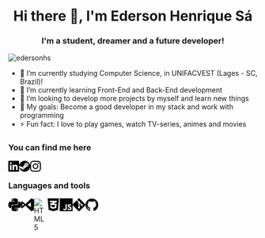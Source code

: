 <h1 align="center">Hi there 👋, I'm Ederson Henrique Sá</h1>
<h3 align="center">I'm a student, dreamer and a future developer!</h3>
<p align="left"> <img src="https://komarev.com/ghpvc/?username=edersonhs" alt="edersonhs" /> </p>

- 🔭 I’m currently studying Computer Science, in UNIFACVEST (Lages - SC, Brazil)!
- 🌱 I’m currently learning Front-End and Back-End development 
- 👯 I’m looking to develop more projects by myself and learn new things
- 🥅 My goals: Become a good developer in my stack and work with programming
- ⚡ Fun fact: I love to play games, watch TV-series, animes and movies

<h3>You can find me here</h3>

[<img align="left" alt="edersonhs | LinkedIn" width="22px" src="https://github.com/edersonhs/edersonhs/raw/main/images/linkedin.svg" />][linkedin]
[<img align="left" alt="edersonhs | Steam" width="22px" src="https://github.com/edersonhs/edersonhs/raw/main/images/steam.svg" />][steam]
[<img align="left" alt="edersonhs | Instagram" width="22px" src="https://github.com/edersonhs/edersonhs/raw/main/images/instagram.svg" />][instagram]

<br />

<h3>Languages and tools</h3>

<img align="left" alt="Python" width="26px" src="https://github.com/edersonhs/edersonhs/raw/main/images/Python.svg" />
<img align="left" alt="Visual Studio Code" width="26px" src="https://github.com/edersonhs/edersonhs/raw/main/images/VScode.svg" />
<img align="left" alt="HTML5" width="26px" src="https://www.w3.org/html/logo/downloads/HTML5_1Color_Black.svg" />
<img align="left" alt="CSS3" width="26px" src="https://raw.githubusercontent.com/edersonhs/edersonhs/main/images/CSS3.png" />
<img align="left" alt="JavaScript" width="26px" src="https://github.com/edersonhs/edersonhs/raw/main/images/JavaScript.svg" />
<img align="left" alt="Git" width="26px" src="https://github.com/edersonhs/edersonhs/raw/main/images/GIT.png" />
<img align="left" alt="GitHub" width="26px" src="https://raw.githubusercontent.com/github/explore/78df643247d429f6cc873026c0622819ad797942/topics/github/github.png" />
<br />
<br />

[linkedin]: https://www.linkedin.com/in/edersonhs/
[steam]: https://steamcommunity.com/id/traxr_/
[instagram]: https://www.instagram.com/edersonhs/
